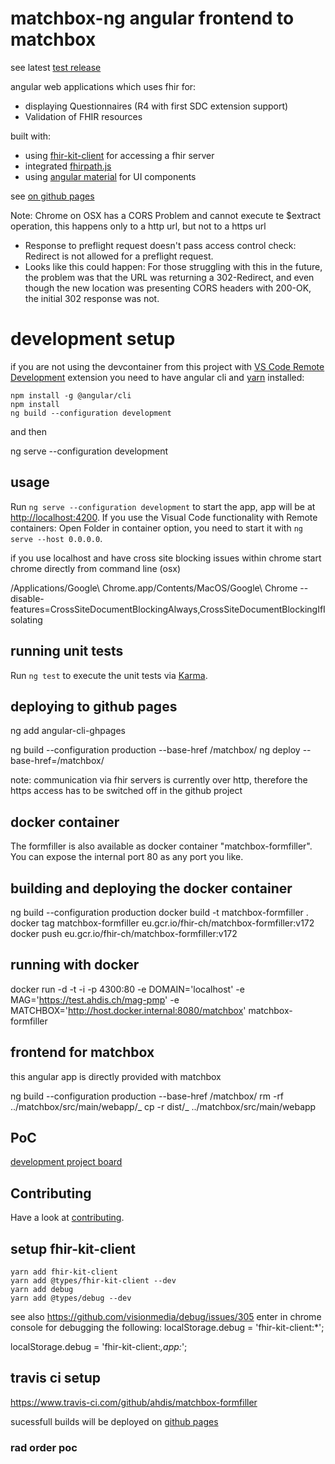 # matchbox-ng angular frontend to matchbox

see latest [test release](https://test.ahdis.ch/matchbox/#/)

angular web applications which uses fhir for:

- displaying Questionnaires (R4 with first SDC extension support)
- Validation of FHIR resources

built with:

- using [fhir-kit-client](https://github.com/Vermonster/fhir-kit-client) for accessing a fhir server
- integrated [fhirpath.js](https://github.com/lhncbc/fhirpath.js/)
- using [angular material](https://material.angular.io/) for UI components

see [on github pages](https://ahdis.github.io/matchbox-formfiller)

Note:
Chrome on OSX has a CORS Problem and cannot execute te $extract operation, this happens only to a http url, but not to a https url

- Response to preflight request doesn't pass access control check: Redirect is not allowed for a preflight request.
- Looks like this could happen: For those struggling with this in the future, the problem was that the URL was returning a 302-Redirect, and even though the new location was presenting CORS headers with 200-OK, the initial 302 response was not.

# development setup

if you are not using the devcontainer from this project with [VS Code Remote Development](https://code.visualstudio.com/docs/remote/containers) extension you need to have angular cli and [yarn](https://yarnpkg.com/en/) installed:

```
npm install -g @angular/cli
npm install
ng build --configuration development
```

and then

ng serve --configuration development

## usage

Run `ng serve --configuration development` to start the app, app will be at [http://localhost:4200](http://localhost:4200/).
If you use the Visual Code functionality with Remote containers: Open Folder in container option, you need to start it with `ng serve --host 0.0.0.0`.

if you use localhost and have cross site blocking issues within chrome start chrome directly from command line (osx)

/Applications/Google\ Chrome.app/Contents/MacOS/Google\ Chrome --disable-features=CrossSiteDocumentBlockingAlways,CrossSiteDocumentBlockingIfIsolating

## running unit tests

Run `ng test` to execute the unit tests via [Karma](https://karma-runner.github.io).

## deploying to github pages

ng add angular-cli-ghpages

ng build --configuration production --base-href /matchbox/
ng deploy --base-href=/matchbox/

note: communication via fhir servers is currently over http, therefore the https access has to be switched off in the github project

## docker container

The formfiller is also available as docker container "matchbox-formfiller". You can expose the internal port 80 as any port you like.

## building and deploying the docker container

ng build --configuration production
docker build -t matchbox-formfiller .
docker tag matchbox-formfiller eu.gcr.io/fhir-ch/matchbox-formfiller:v172
docker push eu.gcr.io/fhir-ch/matchbox-formfiller:v172

## running with docker

docker run -d -t -i -p 4300:80 -e DOMAIN='localhost' -e MAG='https://test.ahdis.ch/mag-pmp' -e MATCHBOX='http://host.docker.internal:8080/matchbox' matchbox-formfiller

## frontend for matchbox

this angular app is directly provided with matchbox

ng build --configuration production --base-href /matchbox/
rm -rf ../matchbox/src/main/webapp/_
cp -r dist/_ ../matchbox/src/main/webapp

## PoC

[development project board](https://github.com/ahdis/matchbox-formfiller/projects/1)

## Contributing

Have a look at [contributing](CONTRIBUTING.md).

## setup fhir-kit-client

```
yarn add fhir-kit-client
yarn add @types/fhir-kit-client --dev
yarn add debug
yarn add @types/debug --dev

```

see also https://github.com/visionmedia/debug/issues/305
enter in chrome console for debugging the following:
localStorage.debug = 'fhir-kit-client:\*';

localStorage.debug = 'fhir-kit-client:_,app:_';

## travis ci setup

https://www.travis-ci.com/github/ahdis/matchbox-formfiller

sucessfull builds will be deployed on [github pages](https://ahdis.github.io/matchbox-formfiller/#/)

### rad order poc
